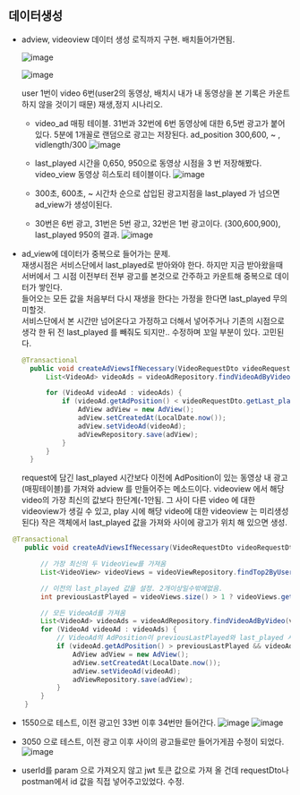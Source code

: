 ## 데이터생성

- adview, videoview 데이터 생성 로직까지 구현. 배치들어가면됨.

  ![image](https://github.com/Bryan051/TIL/assets/68111122/5a8145d1-7eb9-4491-8f3d-6cfab10b76ec)

  ![image](https://github.com/Bryan051/TIL/assets/68111122/59ccea6a-87be-4980-aed2-6b4537b49d49)

  user 1번이 video 6번(user2의 동영상, 배치시 내가 내 동영상을 본 기록은 카운트 하지 않을 것이기 때문) 재생,정지 시나리오.

  - video_ad 매핑 테이블. 31번과 32번에 6번 동영상에 대한 6,5번 광고가 붙어있다.
    5분에 1개꼴로 랜덤으로 광고는 저장된다. ad_position 300,600, ~ , vidlength/300
![image](https://github.com/Bryan051/TIL/assets/68111122/53d84945-7ce6-48da-a592-77c7ca48900e)

  - last_played 시간을 0,650, 950으로 동영상 시점을 3 번 저장해봤다.</br>
    video_view 동영상 히스토리 테이블이다.
    ![image](https://github.com/Bryan051/TIL/assets/68111122/baf18a5a-38dc-4caf-a1a3-c651094acba6)

  - 300초, 600초, ~ 시간차 순으로 삽입된 광고지점을 last_played 가 넘으면 ad_view가 생성이된다. </br>
  - 30번은 6번 광고, 31번은 5번 광고, 32번은 1번 광고이다. (300,600,900), last_played 950의 결과.
    ![image](https://github.com/Bryan051/TIL/assets/68111122/129fb46f-8204-4d3a-93c2-ce26445e9a65)

- ad_view에 데이터가 중복으로 들어가는 문제. </br>
  재생시점은 서비스단에서 last_played로 받아와야 한다.
  하지만 지금 받아왔을때 서버에서 그 시점 이전부터 전부 광고를 본것으로 간주하고 카운트해 중복으로 데이터가 쌓인다.</br>
  들어오는 모든 값을 처음부터 다시 재생을 한다는 가정을 한다면 last_played 무의미할것.</br>
  서비스단에서 본 시간만 넘어온다고 가정하고 더해서 넣어주거나 기존의 시점으로 생각 한 뒤 전 last_played 를 빼줘도 되지만.. 수정하며 꼬일 부분이 있다. 고민된다.
  ```java
  @Transactional
    public void createAdViewsIfNecessary(VideoRequestDto videoRequestDto, Video video) {
        List<VideoAd> videoAds = videoAdRepository.findVideoAdByVideo(video);

        for (VideoAd videoAd : videoAds) {
            if (videoAd.getAdPosition() < videoRequestDto.getLast_played()) {
                AdView adView = new AdView();
                adView.setCreatedAt(LocalDate.now());
                adView.setVideoAd(videoAd);
                adViewRepository.save(adView);
            }
        }
    }
  ```
  request에 담긴 last_played 시간보다 이전에 AdPosition이 있는 동영상 내 광고(매핑테이블)를 가져와 adview 를 만들어주는 메소드이다.
  videoview 에서 해당 video의 가장 최신의 값보다 한단계(-1안됨. 그 사이 다른 video 에 대한 videoview가 생길 수 있고, play 시에 해당 video에 대한 videoview 는 미리생성된다) 작은 객체에서 last_played 값을 가져와 사이에 광고가 위치 해 있으면 생성.

```java
 @Transactional
    public void createAdViewsIfNecessary(VideoRequestDto videoRequestDto, Video video,User user) {

        // 가장 최신의 두 VideoView를 가져옴
        List<VideoView> videoViews = videoViewRepository.findTop2ByUserIdAndVidIdOrderByIdDesc(user, video);

        // 이전의 last_played 값을 설정. 2개이상일수밖에없음.
        int previousLastPlayed = videoViews.size() > 1 ? videoViews.get(1).getLast_played() : 0;

        // 모든 VideoAd를 가져옴
        List<VideoAd> videoAds = videoAdRepository.findVideoAdByVideo(video);
        for (VideoAd videoAd : videoAds) {
            // VideoAd의 AdPosition이 previousLastPlayed와 last_played 사이에 있는지 확인
            if (videoAd.getAdPosition() > previousLastPlayed && videoAd.getAdPosition() <= videoRequestDto.getLast_played()) {
                AdView adView = new AdView();
                adView.setCreatedAt(LocalDate.now());
                adView.setVideoAd(videoAd);
                adViewRepository.save(adView);
            }
        }
    }
```

  - 1550으로 테스트, 이전 광고인 33번 이후 34번만 들어간다.
    ![image](https://github.com/Bryan051/TIL/assets/68111122/636de210-1e5e-4d38-8d98-a44cc2779641)
    ![image](https://github.com/Bryan051/TIL/assets/68111122/6a590770-96a8-4201-ac7d-af50f540a17a)
  - 3050 으로 테스트, 이전 광고 이후 사이의 광고들로만 들어가게끔 수정이 되었다.
  ![image](https://github.com/Bryan051/TIL/assets/68111122/b6b3d9bf-7df7-42e0-a6ad-77ec91e08a17)



- userId를 param 으로 가져오지 않고 jwt 토큰 값으로 가져 올 건데 requestDto나 postman에서 id 값을 직접 넣어주고있었다. 수정.
    




 



